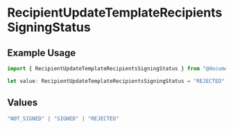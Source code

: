 # RecipientUpdateTemplateRecipientsSigningStatus

## Example Usage

```typescript
import { RecipientUpdateTemplateRecipientsSigningStatus } from "@documenso/sdk-typescript/models/operations";

let value: RecipientUpdateTemplateRecipientsSigningStatus = "REJECTED";
```

## Values

```typescript
"NOT_SIGNED" | "SIGNED" | "REJECTED"
```
